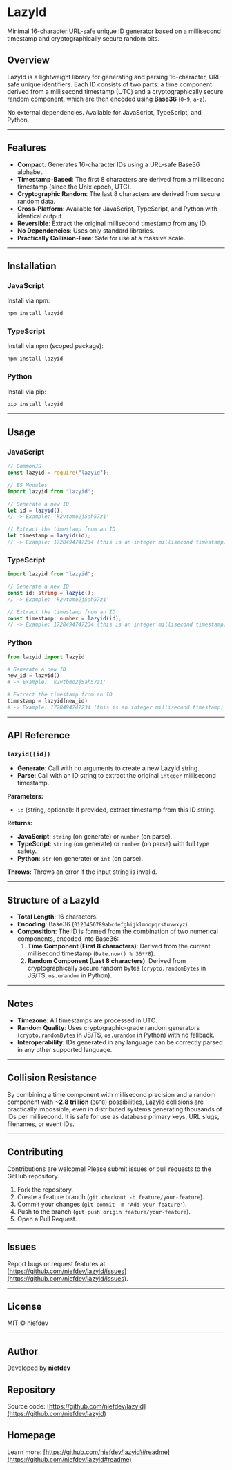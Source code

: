 # LazyId

[](https://www.npmjs.com/package/lazyid)
[](https://www.google.com/search?q=LICENSE)

Minimal 16-character URL-safe unique ID generator based on a millisecond timestamp and cryptographically secure random bits.

## Overview

LazyId is a lightweight library for generating and parsing 16-character, URL-safe unique identifiers. Each ID consists of two parts: a time component derived from a millisecond timestamp (UTC) and a cryptographically secure random component, which are then encoded using **Base36** (`0-9`, `a-z`).

No external dependencies. Available for JavaScript, TypeScript, and Python.

-----

## Features

  - **Compact**: Generates 16-character IDs using a URL-safe Base36 alphabet.
  - **Timestamp-Based**: The first 8 characters are derived from a millisecond timestamp (since the Unix epoch, UTC).
  - **Cryptographic Random**: The last 8 characters are derived from secure random data.
  - **Cross-Platform**: Available for JavaScript, TypeScript, and Python with identical output.
  - **Reversible**: Extract the original millisecond timestamp from any ID.
  - **No Dependencies**: Uses only standard libraries.
  - **Practically Collision-Free**: Safe for use at a massive scale.

-----

## Installation

### JavaScript

Install via npm:

```bash
npm install lazyid
```

### TypeScript

Install via npm (scoped package):

```bash
npm install lazyid
```

### Python

Install via pip:

```bash
pip install lazyid
```

-----

## Usage

### JavaScript

```javascript
// CommonJS
const lazyid = require("lazyid");

// ES Modules
import lazyid from "lazyid";

// Generate a new ID
let id = lazyid(); 
// -> Example: 'k2vtbmo2j5ah57z1'

// Extract the timestamp from an ID
let timestamp = lazyid(id);
// -> Example: 1728494747234 (this is an integer millisecond timestamp)
```

### TypeScript

```typescript
import lazyid from "lazyid";

// Generate a new ID
const id: string = lazyid();
// -> Example: 'k2vtbmo2j5ah57z1'

// Extract the timestamp from an ID
const timestamp: number = lazyid(id);
// -> Example: 1728494747234 (this is an integer millisecond timestamp)
```

### Python

```python
from lazyid import lazyid

# Generate a new ID
new_id = lazyid()
# -> Example: 'k2vtbmo2j5ah57z1'

# Extract the timestamp from an ID
timestamp = lazyid(new_id)
# -> Example: 1728494747234 (this is an integer millisecond timestamp)
```

-----

## API Reference

### `lazyid([id])`

  - **Generate**: Call with no arguments to create a new LazyId string.
  - **Parse**: Call with an ID string to extract the original `integer` millisecond timestamp.

**Parameters:**
  - `id` (string, optional): If provided, extract timestamp from this ID string.

**Returns:**

  - **JavaScript**: `string` (on generate) or `number` (on parse).
  - **TypeScript**: `string` (on generate) or `number` (on parse) with full type safety.
  - **Python**: `str` (on generate) or `int` (on parse).

**Throws:** Throws an error if the input string is invalid.

-----

## Structure of a LazyId

  - **Total Length**: 16 characters.
  - **Encoding**: Base36 (`0123456789abcdefghijklmnopqrstuvwxyz`).
  - **Composition**: The ID is formed from the combination of two numerical components, encoded into Base36:
    1.  **Time Component (First 8 characters)**: Derived from the current millisecond timestamp (`Date.now() % 36**8`).
    2.  **Random Component (Last 8 characters)**: Derived from cryptographically secure random bytes (`crypto.randomBytes` in JS/TS, `os.urandom` in Python).

-----

## Notes

  - **Timezone**: All timestamps are processed in UTC.
  - **Random Quality**: Uses cryptographic-grade random generators (`crypto.randomBytes` in JS/TS, `os.urandom` in Python) with no fallback.
  - **Interoperability**: IDs generated in any language can be correctly parsed in any other supported language.

-----

## Collision Resistance

By combining a time component with millisecond precision and a random component with **\~2.8 trillion** (`36^8`) possibilities, LazyId collisions are practically impossible, even in distributed systems generating thousands of IDs per millisecond. It is safe for use as database primary keys, URL slugs, filenames, or event IDs.

-----

## Contributing

Contributions are welcome\! Please submit issues or pull requests to the GitHub repository.

1.  Fork the repository.
2.  Create a feature branch (`git checkout -b feature/your-feature`).
3.  Commit your changes (`git commit -m 'Add your feature'`).
4.  Push to the branch (`git push origin feature/your-feature`).
5.  Open a Pull Request.

-----

## Issues

Report bugs or request features at [https://github.com/niefdev/lazyid/issues](https://github.com/niefdev/lazyid/issues).

-----

## License

MIT © [niefdev](https://github.com/niefdev)

-----

## Author

Developed by **niefdev**

## Repository

Source code: [https://github.com/niefdev/lazyid](https://github.com/niefdev/lazyid)

## Homepage

Learn more: [https://github.com/niefdev/lazyid\#readme](https://github.com/niefdev/lazyid#readme)